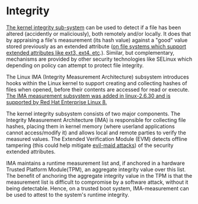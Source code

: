 # Integrity

[The kernel integrity sub-system](https://sourceforge.net/p/linux-ima/wiki/Home/) can be used to detect if a file has been altered (accidently or maliciously), both remotely and/or locally. It does that by appraising a file's measurement (its hash value) against a "good" value stored previously as an extended attribute ([on file systems which support extended attributes like ext3, ext4. etc](https://en.wikipedia.org/wiki/Extended\_file\_attributes).). Similar, but complementary, mechanisms are provided by other security technologies like SELinux which depending on policy can attempt to protect file integrity.

The Linux IMA (Integrity Measurement Architecture) subsystem introduces hooks within the Linux kernel to support creating and collecting hashes of files when opened, before their contents are accessed for read or execute. [The IMA measurement subsystem was added in linux-2.6.30 and is supported by Red Hat Enterprise Linux 8.](https://access.redhat.com/documentation/en-us/red\_hat\_enterprise\_linux/8/html/managing\_monitoring\_and\_updating\_the\_kernel/enhancing-security-with-the-kernel-integrity-subsystem\_managing-monitoring-and-updating-the-kernel)

The kernel integrity subsystem consists of two major components. The Integrity Measurement Architecture (IMA) is responsible for collecting file hashes, placing them in kernel memory (where userland applications cannot access/modify it) and allows local and remote parties to verify the measured values. The Extended Verification Module (EVM) detects offline tampering (this could help mitigate [evil-maid attacks](https://en.wikipedia.org/wiki/Evil\_maid\_attack)) of the security extended attributes.&#x20;

IMA maintains a runtime measurement list and, if anchored in a hardware Trusted Platform Module(TPM), an aggregate integrity value over this list. The benefit of anchoring the aggregate integrity value in the TPM is that the measurement list is difficult to compromise by a software attack, without it being detectable. Hence, on a trusted boot system, IMA-measurement can be used to attest to the system's runtime integrity.

#### &#x20;
